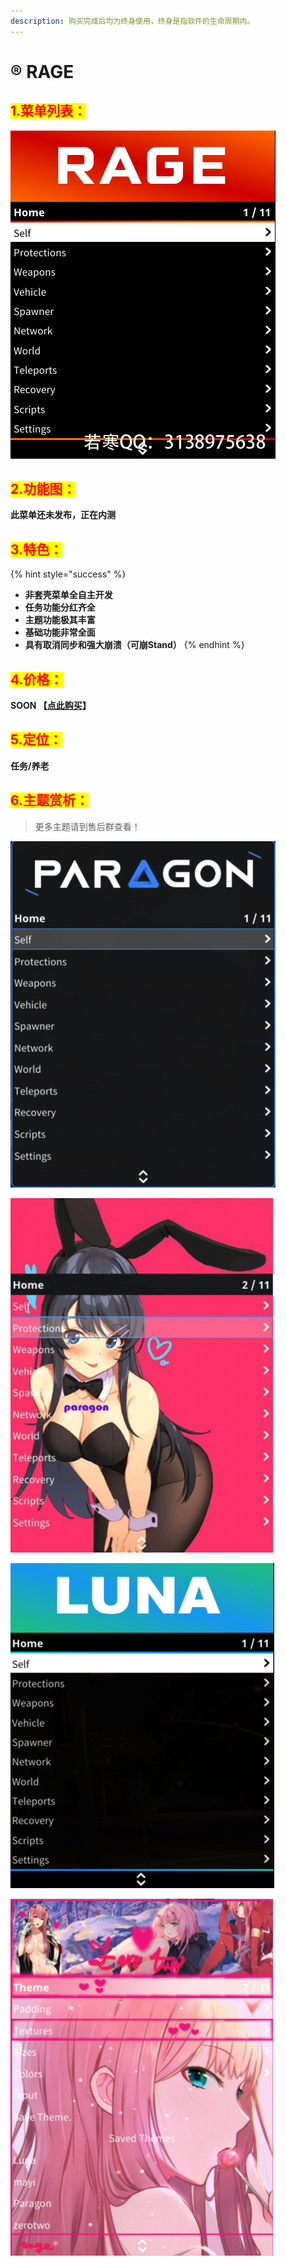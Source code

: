 ```yaml
---
description: 购买完成后均为终身使用，终身是指软件的生命周期内。
---
```


# ® RAGE

## <mark style="color:red;">1.菜单列表：</mark>

![](<../../.gitbook/assets/列表 (1).png>)

## <mark style="color:red;">2.功能图：</mark>

**此菜单还未发布，正在内测**

## <mark style="color:red;">3.特色：</mark>

{% hint style="success" %}
* **非套壳菜单全自主开发**&#x20;
* **任务功能分红齐全**&#x20;
* **主题功能极其丰富**&#x20;
* **基础功能非常全面**&#x20;
* **具有取消同步和强大崩溃（可崩Stand）**
{% endhint %}

## <mark style="color:red;">4.价格：</mark>

**SOON                  【**[**点此购买**](https://ruohanfkw.shop)**】**

## <mark style="color:red;">5.定位：</mark>

**任务/养老**

## <mark style="color:red;">6.主题赏析：</mark>

> 更多主题请到售后群查看！

![](../../.gitbook/assets/image-20220404215104235.png)

![](../../.gitbook/assets/image-20220404215123922.png)

![](../../.gitbook/assets/image-20220404215138012.png)

![](../../.gitbook/assets/image-20220404215154855.png)

